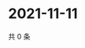 # 2021-11-11

共 0 条

<!-- BEGIN WEIBO -->
<!-- 最后更新时间 Thu Nov 11 2021 00:17:09 GMT+0800 (China Standard Time) -->

<!-- END WEIBO -->
